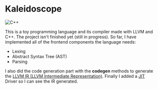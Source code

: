 # Kaleidoscope
![C++](https://img.shields.io/badge/c++-%2300599C.svg?style=for-the-badge&logo=c%2B%2B&logoColor=white)

This is a toy programming language and its compiler made with LLVM and C++. The project isn't finished yet (still in progress). So far, I have implemented all of the frontend components the language needs:
- Lexing
- Abstract Syntax Tree (AST)
- Parsing

I also did the code generation part with the **codegen** methods to generate the [LLVM IR (LLVM Intermediate Representation)](https://llvm.org/docs/LangRef.html). Finally I added a [JIT](https://en.wikipedia.org/wiki/Just-in-time_compilation) Driver so I can see the IR generated.


